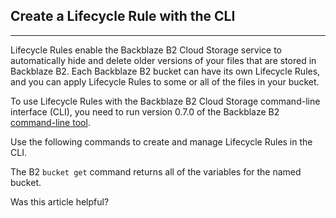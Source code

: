 ## Create a Lifecycle Rule with the CLI

___

Lifecycle Rules enable the Backblaze B2 Cloud Storage service to automatically hide and delete older versions of your files that are stored in Backblaze B2. Each Backblaze B2 bucket can have its own Lifecycle Rules, and you can apply Lifecycle Rules to some or all of the files in your bucket.

To use Lifecycle Rules with the Backblaze B2 Cloud Storage command-line interface (CLI), you need to run version 0.7.0 of the Backblaze B2 [command-line tool](https://www.backblaze.com/bb/docs/cloud-storage-command-line-tools).

Use the following commands to create and manage Lifecycle Rules in the CLI.

The B2 `bucket get` command returns all of the variables for the named bucket.

Was this article helpful?